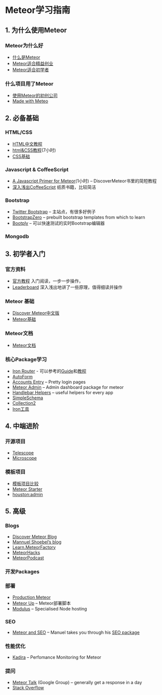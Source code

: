 # Meteor学习指南

## 1. 为什么使用Meteor

### Meteor为什么好

- [什么是Meteor](http://www.maiziedu.com/lesson/3446/)  
- [Meteor适合精益创业](http://www.manuel-schoebel.com/blog/meteorjs-the-perfect-match-for-lean-startups)
- [Meteor适合初学者](http://learn.meteorfactory.io/9-reasons-meteor-is-a-great-choice-for-beginners/)

### 什么项目用了Meteor
- [使用Meteor的初创公司](http://www.quora.com/Which-startups-use-Meteor-in-production)
- [Made with Meteo](http://madewith.meteor.com/)


## 2. 必备基础

### HTML/CSS

- [HTML中文教程](http://www.w3school.com.cn/html/index.asp)
- [html&CSS教程](http://www.codecademy.com/en/tracks/web)(7小时)
- [CSS基础](http://www.w3school.com.cn/css/)


### Javascript & CoffeeScript

- [A Javascript Primer for Meteor](https://www.discovermeteor.com/blog/javascript-for-meteor/)(1小时) – DiscoverMeteor书里的简短教程
- [深入浅出CoffeeScript](http://item.jd.com/10977150.html) 纸质书籍，比较简洁

### Bootstrap

- [Twitter Bootstrap](http://getbootstrap.com/) – 主站点，有很多好例子
- [BootstrapZero](http://bootstrapzero.com/) – prebuilt bootstrap templates from which to learn
- [Bootply](http://www.bootply.com/) – 可以快速测试的实时Bootstrap编辑器


### Mongodb



## 3. 初学者入门

### 官方资料

-  [官方教程](https://www.meteor.com/try)	入门阅读，一步一步操作，
-  [Leaderboard](http://meteortips.com/book/)  深入浅出地讲了一些原理，值得细读并操作


### Meteor 基础

- [Discover Meteor中文版](http://zh.discovermeteor.com/)
- [Meteor基础](http://andrewscala.com/meteor/)

### Meteor文档
-  [Meteor文档](http://docs.meteor.com/#/basic/)

### 核心Package学习

- [Iron Router](https://github.com/EventedMind/iron-router) - 可以参考的[Guide](https://github.com/EventedMind/iron-router/blob/devel/Guide.md)和[教程](http://manuel-schoebel.com/blog/iron-router-tutorial)
- [AutoForm](package-autoform.md)
- [Accounts Entry](https://github.com/Differential/accounts-entry) – Pretty login pages
- [Meteor Admin](http://meteorfactory.io/meteor-admin) – Admin dashboard package for meteor
- [Handlebar Helpers](https://github.com/raix/Meteor-handlebar-helpers) – useful helpers for every app
- [SimpleSchema](package-simple-schema.md)
- [Collection2](package-collection2.md)
- [Iron工具](https://github.com/wmzhai/issuetracker)


## 4. 中端进阶


### 开源项目

- [Telescope](https://github.com/TelescopeJS/Telescope)
- [Microscope](https://github.com/DiscoverMeteor/Microscope)


### 模板项目

- [模板项目比较](https://medium.com/things-i-did-and-learned-today/in-search-of-a-meteor-boilerplate-6f01fe5abfd1)
- [Meteor Starter](http://learn.meteorfactory.io/)
- [houston:admin](https://github.com/gterrono/houston)




## 5. 高级

### Blogs
- [Discover Meteor Blog](https://www.discovermeteor.com/blog/)
- [Mannuel Shoebel’s blog](http://www.manuel-schoebel.com/blog)
- [Learn.MeteorFactory](http://learn.meteorfactory.io/)
- [MeteorHacks](https://meteorhacks.com/)
- [MeteorPodcast](http://www.meteorpodcast.com/)







### 开发Packages


### 部署

- [Production Meteor](https://meteorhacks.com/pro-meteor/)
- [Meteor Up](https://github.com/arunoda/meteor-up) – Meteor部署脚本
- [Modulus](http://modulus.io/) – Specialised Node hosting


### SEO

- [Meteor and SEO](http://manuel-schoebel.com/blog/meteor-and-seo) – Manuel takes you through his [SEO package](https://github.com/DerMambo/ms-seo)

### 性能优化

- [Kadira](https://kadira.io/) – Perfomance Monitoring for Meteor


### 提问



- [Meteor Talk](https://groups.google.com/forum/#!forum/meteor-talk) (Google Group) – generally get a response in a day
- [Stack Overflow](http://stackoverflow.com/questions/tagged/meteor)